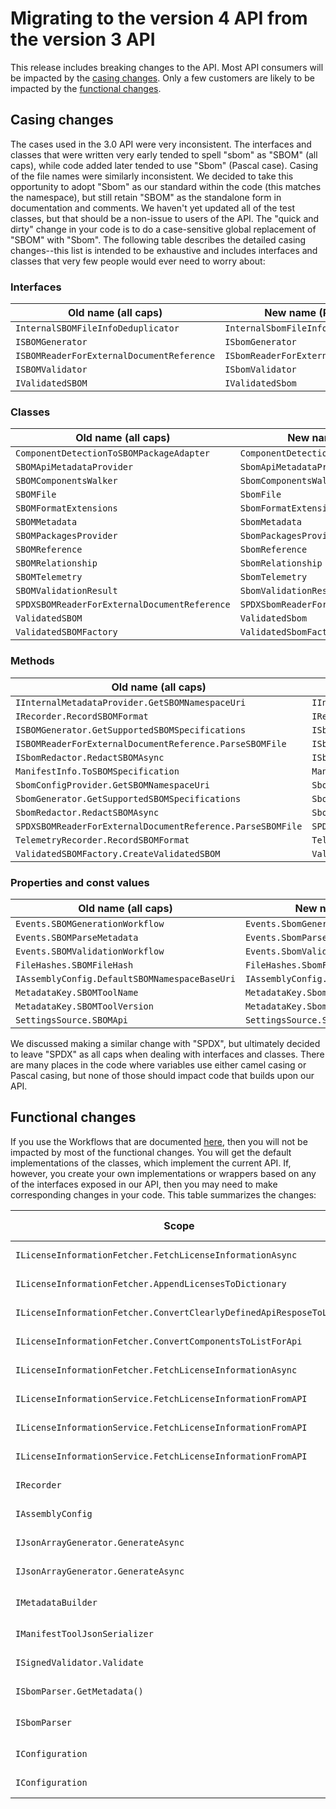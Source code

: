 # Migrating to the version 4 API from the version 3 API

This release includes breaking changes to the API. Most API consumers will be impacted by the [casing changes](#casing-changes). Only a few customers are likely to be impacted by the [functional changes](#functional-changes).

## Casing changes

The cases used in the 3.0 API were very inconsistent. The interfaces and classes that were written very early tended to spell "sbom" as "SBOM" (all caps), while code added later tended to use "Sbom" (Pascal case). Casing of the file names were similarly inconsistent. We decided to take this opportunity to adopt "Sbom" as our standard within the code (this matches the namespace), but still retain "SBOM" as the standalone form in documentation and comments. We haven't yet updated all of the test classes, but that should be a non-issue to users of the API. The "quick and dirty" change in your code is to do a case-sensitive global replacement of "SBOM" with "Sbom". The following table describes the detailed casing changes--this list is intended to be exhaustive and includes interfaces and classes that very few people would ever need to worry about:

### Interfaces

Old name (all caps) | New name (Pascal case)
--- | ---
`InternalSBOMFileInfoDeduplicator` | `InternalSbomFileInfoDeduplicator`
`ISBOMGenerator` | `ISbomGenerator`
`ISBOMReaderForExternalDocumentReference` | `ISbomReaderForExternalDocumentReference`
`ISBOMValidator` | `ISbomValidator`
`IValidatedSBOM` | `IValidatedSbom`

### Classes

Old name (all caps) | New name (Pascal case)
--- | ---
`ComponentDetectionToSBOMPackageAdapter` | `ComponentDetectionToSbomPackageAdapter`
`SBOMApiMetadataProvider` | `SbomApiMetadataProvider`
`SBOMComponentsWalker` | `SbomComponentsWalker`
`SBOMFile` | `SbomFile`
`SBOMFormatExtensions` | `SbomFormatExtensions`
`SBOMMetadata` | `SbomMetadata`
`SBOMPackagesProvider` | `SbomPackagesProvider`
`SBOMReference` | `SbomReference`
`SBOMRelationship` | `SbomRelationship`
`SBOMTelemetry` | `SbomTelemetry`
`SBOMValidationResult` | `SbomValidationResult`
`SPDXSBOMReaderForExternalDocumentReference` | `SPDXSbomReaderForExternalDocumentReference`
`ValidatedSBOM` | `ValidatedSbom`
`ValidatedSBOMFactory` | `ValidatedSbomFactory`

### Methods

Old name (all caps) | New name (Pascal case)
--- | ---
`IInternalMetadataProvider.GetSBOMNamespaceUri` | `IInternalMetadataProvider.GetSbomNamespaceUri`
`IRecorder.RecordSBOMFormat` | `IRecorder.RecordSbomFormat`
`ISBOMGenerator.GetSupportedSBOMSpecifications` | `ISbomGenerator.GetSupportedSbomSpecifications`
`ISBOMReaderForExternalDocumentReference.ParseSBOMFile`  | `ISbomReaderForExternalDocumentReference.ParseSbomFile`
`ISbomRedactor.RedactSBOMAsync` | `ISbomRedactor.RedactSbomAsync`
`ManifestInfo.ToSBOMSpecification` | `ManifestInfo.ToSbomSpecification`
`SbomConfigProvider.GetSBOMNamespaceUri` | `SbomConfigProvider.GetSbomNamespaceUri`
`SbomGenerator.GetSupportedSBOMSpecifications` | `SbomGenerator.GetSupportedSbomSpecifications`
`SbomRedactor.RedactSBOMAsync` | `SbomRedactor.RedactSbomAsync`
`SPDXSBOMReaderForExternalDocumentReference.ParseSBOMFile` | `SPDXSbomReaderForExternalDocumentReference.ParseSbomFile`
`TelemetryRecorder.RecordSBOMFormat` | `TelemetryRecorder.RecordSbomFormat`
`ValidatedSBOMFactory.CreateValidatedSBOM` | `ValidatedSbomFactory.CreateValidatedSbom`

### Properties and const values

Old name (all caps) | New name (Pascal case)
--- | ---
`Events.SBOMGenerationWorkflow` | `Events.SbomGenerationWorkflow`
`Events.SBOMParseMetadata` | `Events.SbomParseMetadata`
`Events.SBOMValidationWorkflow` | `Events.SbomValidationWorkflow`
`FileHashes.SBOMFileHash` | `FileHashes.SbomFileHash`
`IAssemblyConfig.DefaultSBOMNamespaceBaseUri` | `IAssemblyConfig.DefaultSbomNamespaceBaseUri`
`MetadataKey.SBOMToolName` | `MetadataKey.SbomToolName`
`MetadataKey.SBOMToolVersion` | `MetadataKey.SbomToolVersion`
`SettingsSource.SBOMApi` | `SettingsSource.SbomApi`

We discussed making a similar change with "SPDX", but ultimately decided to leave "SPDX" as all caps when dealing with interfaces and classes. There are many places in the code where variables use either camel casing or Pascal casing, but none of those should impact code that builds upon our API.

## Functional changes

If you use the Workflows that are documented [here](sbom-tool-cli-reference.md), then you will not be impacted by most of the functional changes. You will get the default implementations of the classes, which implement the current API. If, however, you create your own implementations or wrappers based on any of the interfaces exposed in our API, then you may need to make corresponding changes in your code. This table summarizes the changes:

Scope | Type of change | Detail
--- | --- | ---
`ILicenseInformationFetcher.FetchLicenseInformationAsync` | New parameter | `int timeoutInSeconds`
`ILicenseInformationFetcher.AppendLicensesToDictionary` | Generic Type | `IDictionary` instead of `Dictionary` for `partialLicenseDictionary`
`ILicenseInformationFetcher.ConvertClearlyDefinedApiResposeToList` | Generic Type | Returns `IDictionary` instead of `Dictionary`
`ILicenseInformationFetcher.ConvertComponentsToListForApi` | Generic Type | Returns `IList` instead of `List`
`ILicenseInformationFetcher.FetchLicenseInformationAsync` | Generic Type | Returns `IList` instead of `List`
`ILicenseInformationService.FetchLicenseInformationFromAPI` | New parameter | `int timeoutInSeconds`
`ILicenseInformationService.FetchLicenseInformationFromAPI` | Generic Type | `IList` instead of `List` for `listofComponetsForApi`
`ILicenseInformationService.FetchLicenseInformationFromAPI` | Generic Type | Returns `IList` instead of `List`
`IRecorder` | New method |  `void AddResult(string propertyName, string propertyValue)`
`IAssemblyConfig` | New property | `ManifestInfo DefaultManifestInfoForGenerationAction` 
`IJsonArrayGenerator.GenerateAsync` | Generic Type | `IList` instead of `List` for `listOfComponenentsForApi`
`IJsonArrayGenerator.GenerateAsync` | Generic Type | Returns `IList` instead of `List`
`IMetadataBuilder` | New method | `TryGetCreationInfoJson(IInternalMetadataProvider internalMetadataProvider, out GeneratorResult generatorResult)`
`IManifestToolJsonSerializer` | New method | `void Write(JsonElement jsonElement)`
`ISignedValidator.Validate` | New parameter | `IDictionary<string, string> additionalTelemetry`
`ISbomParser.GetMetadata()` | Return type | `SpdxMetadata` instead of `Spdx22Metadata`
`ISbomParser` | New method | `void EnforceConformanceStandard(ConformanceStandardType conformanceStandard)`
`IConfiguration` | New property | `ConfigurationSetting<ConformanceStandardType> ConformanceStandard`
`IConfiguration` | New property | `ConfigurationSetting<int> LicenseInformationTimeoutInSeconds`



